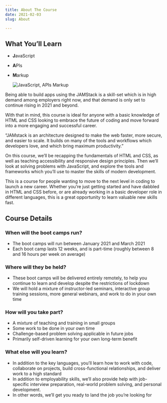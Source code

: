 ```yaml
---
title: About The Course
date: 2021-02-03
slug: About

---
```

## What You’ll Learn

* **J**avaScript
* **A**PIs
* **M**arkup

  ![JavaScript, APIs Markup](/what-is-the-jamstack.jpg)

Being able to build apps using the JAMStack is a skill-set which is in high demand among employers right now, and that demand is only set to continue rising in 2021 and beyond.

With that in mind, this course is ideal for anyone with a basic knowledge of HTML and CSS looking to embrace the future of coding and move forward into a more engaging and successful career.

“JAMstack is an architecture designed to make the web faster, more secure, and easier to scale. It builds on many of the tools and workflows which developers love, and which bring maximum productivity.”

On this course, we’ll be recapping the fundamentals of HTML and CSS, as well as teaching accessibility and responsive design principles. Then we’ll look at solving problems with JavaScript, and explore the tools and frameworks which you’ll use to master the skills of modern development.

This is a course for people wanting to move to the next level in coding to launch a new career. Whether you’re just getting started and have dabbled in HTML and CSS before, or are already working in a basic developer role in different languages, this is a great opportunity to learn valuable new skills fast.

## Course Details

### When will the boot camps run?

* The boot camps will run between January 2021 and March 2021
* Each boot camp lasts 12 weeks, and is part-time (roughly between 8 and 16 hours per week on average)

### Where will they be held?

* These boot camps will be delivered entirely remotely, to help you continue to learn and develop despite the restrictions of lockdown
* We will hold a mixture of instructor-led seminars, interactive group training sessions, more general webinars, and work to do in your own time

### How will you take part?

* A mixture of teaching and training in small groups
* Some work to be done in your own time
* Challenge-based problem solving applicable in future jobs
* Primarily self-driven learning for your own long-term benefit

### What else will you learn?

* In addition to the key languages, you’ll learn how to work with code, collaborate on projects, build cross-functional relationships, and deliver work to a high standard
* In addition to employability skills, we’ll also provide help with job-specific interview preparation, real-world problem solving, and personal development.
* In other words, we’ll get you ready to land the job you’re looking for